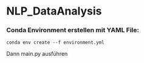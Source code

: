 # NLP_DataAnalysis

### Conda Environment erstellen mit YAML File:

```
conda env create --f environment.yml
```

Dann main.py ausführen